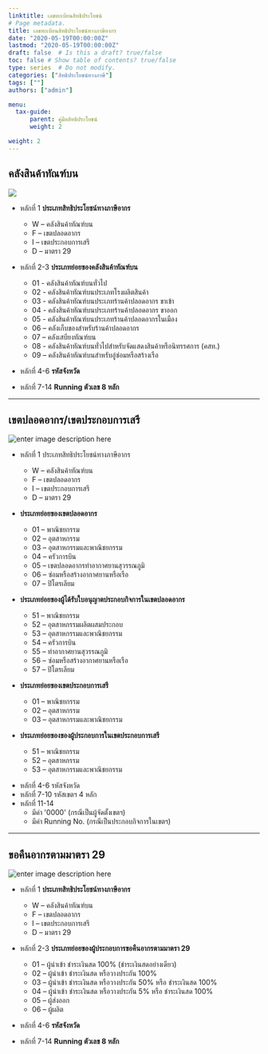 ```yaml
---
linktitle: เลขทะเบียนสิทธิประโยชน์
# Page metadata.
title: เลขทะเบียนสิทธิประโยชน์ทางภาษีอากร
date: "2020-05-19T00:00:00Z"
lastmod: "2020-05-19T00:00:00Z"
draft: false  # Is this a draft? true/false
toc: false # Show table of contents? true/false
type: series  # Do not modify.
categories: ["สิทธิประโยชน์ทางภาษี"]
tags: [""]
authors: ["admin"]

menu:
  tax-guide:
      parent: คู่มือสิทธิประโยชน์
      weight: 2

weight: 2
---
```


## คลังสินค้าทัณฑ์บน

![](https://github.com/yosarawut/KnowledgeCenter/raw/master/img/e-tax-incentive/tax-incentive-no-1.jpg)

- หลักที่ 1 **ประเภทสิทธิประโยชน์ทางภาษีอากร**
	* W – คลังสินค้าทัณฑ์บน
	* F – เขตปลอดอากร
	* I – เขตประกอบการเสรี
	* D – มาตรา  29

- หลักที่ 2-3 **ประเภทย่อยของคลังสินค้าทัณฑ์บน**
	- 01 - คลังสินค้าทัณฑ์บนทั่วไป 
	- 02  - คลังสินค้าทัณฑ์บนประเภทโรงผลิตสินค้า
	- 03  - คลังสินค้าทัณฑ์บนประเภทร้านค้าปลอดอากร ขาเข้า
	- 04  - คลังสินค้าทัณฑ์บนประเภทร้านค้าปลอดอากร ขาออก
	- 05  - คลังสินค้าทัณฑ์บนประเภทร้านค้าปลอดอากรในเมือง
	- 06  – คลังเก็บของสำหรับร้านค้าปลอดอากร
	- 07  – คลังเสบียงทัณฑ์บน
	- 08  - คลังสินค้าทัณฑ์บนทั่วไปสำหรับจัดแสดงสินค้าหรือนิทรรศการ  (คสท.)
	- 09  – คลังสินค้าทัณฑ์บนสำหรับอู่ซ่อมหรือสร้างเรือ

- หลักที่ 4-6 **รหัสจังหวัด**
- หลักที่ 7-14  **Running ตัวเลข 8 หลัก**


---------------------------------------------


## เขตปลอดอากร/เขตประกอบการเสรี

![enter image description here](https://github.com/yosarawut/KnowledgeCenter/raw/master/img/e-tax-incentive/tax-incentive-no-2.jpg)

- หลักที่ 1 ประเภทสิทธิประโยชน์ทางภาษีอากร
	* W – คลังสินค้าทัณฑ์บน
	* F – เขตปลอดอากร
	* I – เขตประกอบการเสรี
	* D – มาตรา  29

- **ประเภทย่อยของเขตปลอดอากร**
	* 01 – พาณิชยกรรม 
	* 02 – อุตสาหกรรม
	* 03 – อุตสาหกรรมและพาณิชยกรรม
	* 04 – ครัวการบิน
	* 05 – เขตปลอดอากรท่าอากาศยานสุวรรณภูมิ
	* 06 – ซ่อมหรือสร้างอากาศยานหรือเรือ
	* 07 – ปิโตรเลียม

* **ประเภทย่อยของผู้ได้รับใบอนุญาตประกอบกิจการในเขตปลอดอากร**  

	* 51 – พาณิชยกรรม
	* 52 – อุตสาหกรรมผลิตผสมประกอบ
	* 53 – อุตสาหกรรมและพาณิชยกรรม
	* 54 – ครัวการบิน
	* 55 – ท่าอากาศยานสุวรรณภูมิ
	* 56 – ซ่อมหรือสร้างอากาศยานหรือเรือ
	* 57 – ปิโตรเลียม

* **ประเภทย่อยของเขตประกอบการเสรี**
	* 01 – พาณิชยกรรม
	* 02 – อุตสาหกรรม 
	* 03 – อุตสาหกรรมและพาณิชยกรรม

* **ประเภทย่อยของของผู้ประกอบการในเขตประกอบการเสรี**
	* 51 – พาณิชยกรรม
	* 52 – อุตสาหกรรม
	* 53 – อุตสาหกรรมและพาณิชยกรรม




- หลักที่ 4-6 รหัสจังหวัด 
- หลักที่ 7-10  รหัสเขตฯ 4 หลัก
- หลักที่ 11-14 
	- มีค่า '0000' (กรณีเป็นผู้จัดตั้งเขตฯ)
	- มีค่า Running No. (กรณีเป็นประกอบกิจการในเขตฯ)


------------


## ขอคืนอากรตามมาตรา  29

![enter image description here](https://github.com/yosarawut/KnowledgeCenter/raw/master/img/e-tax-incentive/tax-incentive-no-3.jpg)

- หลักที่ 1 **ประเภทสิทธิประโยชน์ทางภาษีอากร**
	* W – คลังสินค้าทัณฑ์บน
	* F – เขตปลอดอากร
	* I – เขตประกอบการเสรี
	* D – มาตรา  29

- หลักที่ 2-3 **ประเภทย่อยของผู้ประกอบการขอคืนอากรตามมาตรา  29**
	* 01 –   ผู้นำเข้า ชำระเงินสด 100% (ชำระเงินสดอย่างเดียว)
	* 02 – ผู้นำเข้า  ชำระเงินสด หรือวางประกัน 100% 
	* 03 –   ผู้นำเข้า  ชำระเงินสด หรือวางประกัน 50% หรือ  ชำระเงินสด  100% 
	* 04 –   ผู้นำเข้า  ชำระเงินสด หรือวางประกัน 5% หรือ  ชำระเงินสด  100% 
	* 05 – ผู้ส่งออก
	* 06 – ผู้ผลิต
	
- หลักที่ 4-6 	**รหัสจังหวัด**
- หลักที่ 7-14  **Running ตัวเลข 8 หลัก**